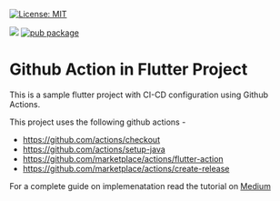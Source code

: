 [![License: MIT](https://img.shields.io/badge/License-MIT-yellow.svg)](https://opensource.org/licenses/MIT)

![](https://github.com/nabilnalakath/flutter-action/workflows/main.yml/badge.svg)
[![pub package](https://img.shields.io/pub/v/badge.svg)](https://pub.dartlang.org/packages/badge)

# Github Action in Flutter Project

This is a sample flutter project with CI-CD configuration using Github Actions.

This project uses the following github actions -

* https://github.com/actions/checkout
* https://github.com/actions/setup-java
* https://github.com/marketplace/actions/flutter-action
* https://github.com/marketplace/actions/create-release

For a complete guide on implemenatation read the tutorial on [Medium]()
